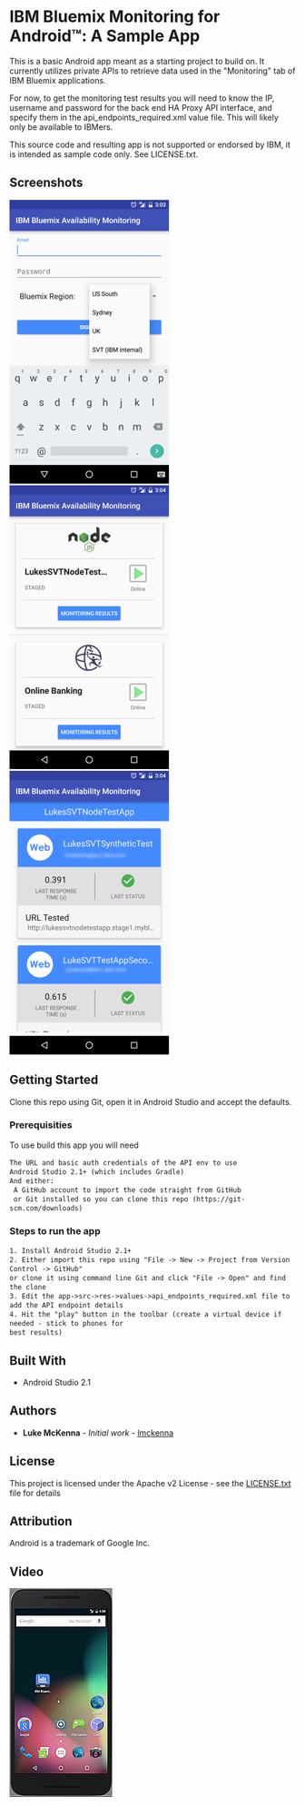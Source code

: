 # IBM Bluemix Monitoring for Android™: A Sample App

This is a basic Android app meant as a starting project to build on. It currently utilizes private APIs to retrieve data used in the "Monitoring" tab of IBM Bluemix applications.

For now, to get the monitoring test results you will need to know the IP, username and password for the back end HA Proxy API interface, and specify them in the api_endpoints_required.xml value file. This will likely only be available to IBMers.

This source code and resulting app is not supported or endorsed by IBM, it is intended as sample code only. See LICENSE.txt.

## Screenshots

![Login Page Screenshot](screenshots/LoginPage.png?raw=true "Login")
![App List Screenshot](screenshots/AppList.png?raw=true "Application List")
![Test List Screenshot](screenshots/TestList.png?raw=true "Test List")

## Getting Started

Clone this repo using Git, open it in Android Studio and accept the defaults.

### Prerequisities

To use build this app you will need

```
The URL and basic auth credentials of the API env to use
Android Studio 2.1+ (which includes Gradle)
And either:
 A GitHub account to import the code straight from GitHub
 or Git installed so you can clone this repo (https://git-scm.com/downloads)
```

### Steps to run the app

```
1. Install Android Studio 2.1+
2. Either import this repo using "File -> New -> Project from Version Control -> GitHub"
or clone it using command line Git and click "File -> Open" and find the clone
3. Edit the app->src->res->values->api_endpoints_required.xml file to add the API endpoint details
4. Hit the "play" button in the toolbar (create a virtual device if needed - stick to phones for
best results)
```

## Built With

* Android Studio 2.1

## Authors

* **Luke McKenna** - *Initial work* - [lmckenna](https://github.com/lmckenna)

## License

This project is licensed under the Apache v2 License - see the [LICENSE.txt](LICENSE.txt) file for details

## Attribution

Android is a trademark of Google Inc.

## Video

![Test List Screenshot](screenshots/animated.gif "Video")